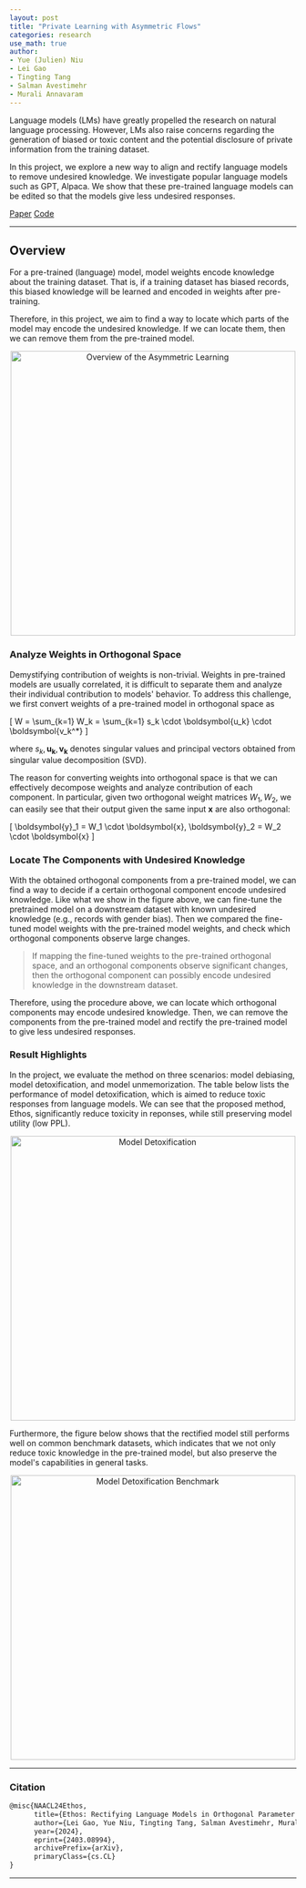 ```yaml
---
layout: post
title: "Private Learning with Asymmetric Flows"
categories: research
use_math: true
author:
- Yue (Julien) Niu
- Lei Gao
- Tingting Tang
- Salman Avestimehr
- Murali Annavaram
---
```


Language models (LMs) have greatly propelled the research on natural language processing. 
However, LMs also raise concerns regarding the generation of biased or toxic content and the potential disclosure of private information from the training dataset. 

In this project, we explore a new way to align and rectify language models to remove undesired knowledge.
We investigate popular language models such as GPT, Alpaca. We show that these pre-trained language models can be edited
so that the models give less undesired responses. 

<a href="https://arxiv.org/abs/2403.08994" class="btn">Paper</a>
<a href="https://github.com/leigao97/ethos" class="btn">Code</a>

---

## Overview

For a pre-trained (language) model, model weights encode knowledge about the training dataset. 
That is, if a training dataset has biased records, this biased knowledge will be learned and encoded in weights after pre-training. 

Therefore, in this project, we aim to find a way to locate which parts of the model may encode the undesired knowledge. 
If we can locate them, then we can remove them from the pre-trained model. 

<p style="text-align: center;">
<img src="https://yuehniu.github.io/homepage//assets/fig/ethos/ethos.png" alt="Overview of the Asymmetric Learning" width="500"/>
</p>

### Analyze Weights in Orthogonal Space

Demystifying contribution of weights is non-trivial. Weights in pre-trained models are usually correlated, it is difficult to 
separate them and analyze their individual contribution to models' behavior. To address this challenge, we first convert weights 
of a pre-trained model in orthogonal space as

\[ W = \sum_{k=1} W_k = \sum_{k=1} s_k \cdot \boldsymbol{u_k} \cdot \boldsymbol{v_k^*} \]

where $s_k, \boldsymbol{u_k}, \boldsymbol{v_k}$ denotes singular values and principal vectors obtained from singular value decomposition (SVD). 

The reason for converting weights into orthogonal space is that we can effectively decompose weights and analyze contribution of each component.
In particular, given two orthogonal weight matrices $W_1, W_2$, we can easily see that their output given the same input $\boldsymbol{x}$ are also orthogonal:

\[ \boldsymbol{y}_1 = W_1 \cdot \boldsymbol{x}, \boldsymbol{y}_2 = W_2 \cdot \boldsymbol{x} \]


### Locate The Components with Undesired Knowledge

With the obtained orthogonal components from a pre-trained model, we can find a way to decide if a certain orthogonal component encode undesired knowledge. 
Like what we show in the figure above, we can fine-tune the pretrained model on a downstream dataset with known undesired knowledge 
(e.g., records with gender bias). Then we compared the fine-tuned model weights with the pre-trained model weights, 
and check which orthogonal components observe large changes. 

> If mapping the fine-tuned weights to the pre-trained orthogonal space, and an orthogonal components observe significant
> changes, then the orthogonal component can possibly encode undesired knowledge in the downstream dataset.

Therefore, using the procedure above, we can locate which orthogonal components may encode undesired knowledge. Then, we can
remove the components from the pre-trained model and rectify the pre-trained model to give less undesired responses. 


### Result Highlights

In the project, we evaluate the method on three scenarios: model debiasing, model detoxification, and model unmemorization. 
The table below lists the performance of model detoxification, which is aimed to reduce toxic responses from language models. 
We can see that the proposed method, Ethos, significantly reduce toxicity in reponses, while still preserving model utility
(low PPL). 

<p style="text-align: center;">
<img src="https://yuehniu.github.io/homepage//assets/fig/ethos/ethos_detoxic_table.png" alt="Model Detoxification" width="500"/>
</p>

Furthermore, the figure below shows that the rectified model still performs well on common benchmark datasets, which 
indicates that we not only reduce toxic knowledge in the pre-trained model, but also preserve the model's capabilities in 
general tasks.

<p style="text-align: center;">
<img src="https://yuehniu.github.io/homepage//assets/fig/ethos/ethos_detoxic_benchmark.png" alt="Model Detoxification Benchmark" width="500"/>
</p>

---

### Citation

```latex
@misc{NAACL24Ethos,
      title={Ethos: Rectifying Language Models in Orthogonal Parameter Space}, 
      author={Lei Gao, Yue Niu, Tingting Tang, Salman Avestimehr, Murali Annavaram},
      year={2024},
      eprint={2403.08994},
      archivePrefix={arXiv},
      primaryClass={cs.CL}
}
```

---

